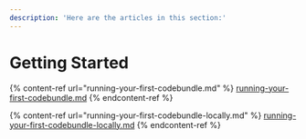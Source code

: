 ```yaml
---
description: 'Here are the articles in this section:'
---
```


# Getting Started

{% content-ref url="running-your-first-codebundle.md" %}
[running-your-first-codebundle.md](running-your-first-codebundle.md)
{% endcontent-ref %}

{% content-ref url="running-your-first-codebundle-locally.md" %}
[running-your-first-codebundle-locally.md](running-your-first-codebundle-locally.md)
{% endcontent-ref %}
